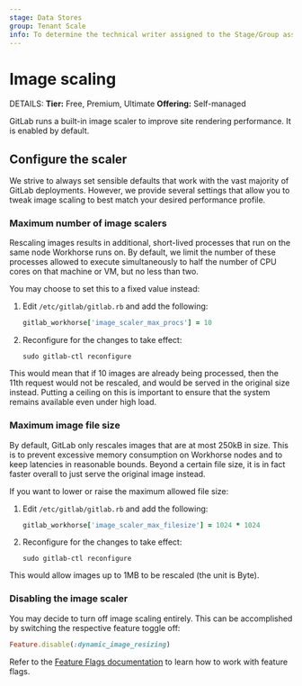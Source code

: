 ```yaml
---
stage: Data Stores
group: Tenant Scale
info: To determine the technical writer assigned to the Stage/Group associated with this page, see https://handbook.gitlab.com/handbook/product/ux/technical-writing/#assignments
---
```


# Image scaling

DETAILS:
**Tier:** Free, Premium, Ultimate
**Offering:** Self-managed

GitLab runs a built-in image scaler to improve site rendering performance. It is enabled by default.

## Configure the scaler

We strive to always set sensible defaults that work with the vast majority of GitLab deployments.
However, we provide several settings that allow you to tweak image scaling to best match your
desired performance profile.

### Maximum number of image scalers

Rescaling images results in additional, short-lived processes that run on the same node Workhorse
runs on. By default, we limit the number of these processes allowed to execute simultaneously
to half the number of CPU cores on that machine or VM, but no less than two.

You may choose to set this to a fixed value instead:

1. Edit `/etc/gitlab/gitlab.rb` and add the following:

   ```ruby
   gitlab_workhorse['image_scaler_max_procs'] = 10
   ```

1. Reconfigure for the changes to take effect:

   ```shell
   sudo gitlab-ctl reconfigure
   ```

This would mean that if 10 images are already being processed, then the 11th request would not be
rescaled, and would be served in the original size instead. Putting a ceiling on this is important
to ensure that the system remains available even under high load.

### Maximum image file size

By default, GitLab only rescales images that are at most 250kB in size. This is to prevent excessive
memory consumption on Workhorse nodes and to keep latencies in reasonable bounds. Beyond a certain
file size, it is in fact faster overall to just serve the original image instead.

If you want to lower or raise the maximum allowed file size:

1. Edit `/etc/gitlab/gitlab.rb` and add the following:

   ```ruby
   gitlab_workhorse['image_scaler_max_filesize'] = 1024 * 1024
   ```

1. Reconfigure for the changes to take effect:

   ```shell
   sudo gitlab-ctl reconfigure
   ```

This would allow images up to 1MB to be rescaled (the unit is Byte).

### Disabling the image scaler

You may decide to turn off image scaling entirely. This can be accomplished by switching the respective
feature toggle off:

```ruby
Feature.disable(:dynamic_image_resizing)
```

Refer to the [Feature Flags documentation](https://docs.gitlab.com/ee/administration/feature_flags.html)
to learn how to work with feature flags.
